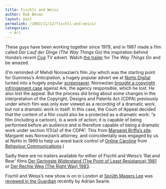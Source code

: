 ```yaml
---
title: Fischli and Weiss
author: Rob Bevan
layout: post
permalink: /2003/11/12/fischli-and-weiss/
categories:
  - Art
---
```

These guys have been working together since 1979, and in 1987 made a film called *Der Lauf der Dinge (The Way Things Go)* the inspiration behind Honda&#8217;s recent [*Cog*][1] TV advert. Watch [the trailer][2] for *The Way Things Go* and be amazed.

(I&#8217;m reminded of Mehdi Norowzian&#8217;s film *Joy* which was the starting point for Guinness&#8217;s *Anticipation*, a hugely popular advert we at [NoHo Digital][3] turned into a hugely popular [screensaver][4]. Norowzian [brought a copyright infringement case][5] against Ark, the agency responsible, which he lost. He also lost the appeal. But the process did bring about some changes in the interpretation of the Copyright, Designs and Patents Act (CDPA) previously under which film was only ever viewed as a recording of a dramatic work, but not a dramatic work in itself. In this case, the Court of Appeal decided that the content of a film could also be a protected as a dramatic work: &#8220;a film (including a cartoon), is a work of action; it is capable of being performed before an audience and is therefore capable of being a dramatic work under section 1(1)(a) of the CDPA&#8221;. This from [Margaret Briffa&#8217;s site][6]. Margaret was Norowzian&#8217;s attorney, and coincidentally was engaged by us at NoHo in 1999 to help us wrest back control of [Online Caroline][7] from [Behaviour Communications][8].)

Sadly there are no trailers available for either of Fischli and Weiss&#8217;s &#8216;Rat and Bear&#8217; films [Der Geringste Widerstand (The Point of Least Resistance) 1981][9] or [Der Rechte Weg (The Right Way) 1983][10].

Fischli and Weiss&#8217;s new show is on in London at [Sprüth Magers Lee][11] was [reviewed in the Guardian][12] recently by Adrian Searle.

 [1]: http://www.beam.tv/beamreels/beamreel.php?dzjgijxl
 [2]: http://www.tcfilm.ch/lauf_txt_e.htm
 [3]: http://www.noho.co.uk
 [4]: http://www.guinness.sk/guinness/screen/main.html
 [5]: http://www.findarticles.com/cf_0/m0DUO/47_39/53368670/print.jhtml
 [6]: http://www.briffa.com/library/copyright/copyrightjoy.htm
 [7]: http://www.onlinecaroline.com
 [8]: http://www.msc.gov.mb.ca/orders/behaviour_2.html
 [9]: http://www.tcfilm.ch/wider_txt_e.htm
 [10]: http://www.tcfilm.ch/weg_txt_e.htm
 [11]: http://www.spruethmagerslee.com/exhibitions.php?e=53
 [12]: http://www.guardian.co.uk/arts/features/story/0,11710,1062566,00.html